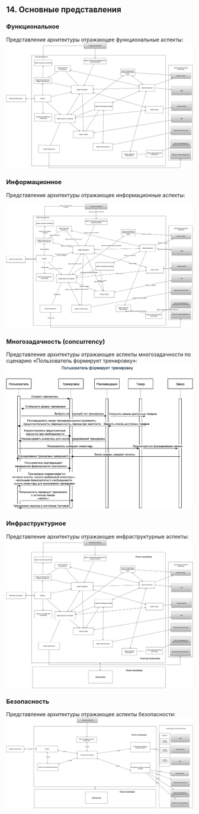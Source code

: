 
## 14. Основные представления
### Функциональное
Представление архитектуры отражающее функциональные аспекты:\
![Функциональное представение архитектуры](https://github.com/takhauvaa/architecture_course/blob/main/resources/%D0%A4%D1%83%D0%BD%D0%BA%D1%86%D0%B8%D0%BE%D0%BD%D0%B0%D0%BB%D1%8C%D0%BD%D0%BE%D0%B5%20%D0%BF%D1%80%D0%B5%D0%B4%D1%81%D1%82%D0%B0%D0%B2%D0%B5%D0%BD%D0%B8%D0%B5%20%D0%B0%D1%80%D1%85%D0%B8%D1%82%D0%B5%D0%BA%D1%82%D1%83%D1%80%D1%8B.drawio.png "Функциональное представение архитектуры")

###	Информационное
Представление архитектуры отражающее информационные аспекты:

![Информационное представление архитектуры](https://github.com/takhauvaa/architecture_course/blob/main/resources/%D0%98%D0%BD%D1%84%D0%BE%D1%80%D0%BC%D0%B0%D1%86%D0%B8%D0%BE%D0%BD%D0%BD%D0%BE%D0%B5%20%D0%BF%D1%80%D0%B5%D0%B4%D1%81%D1%82%D0%B0%D0%B2%D0%BB%D0%B5%D0%BD%D0%B8%D0%B5%20%D0%B0%D1%80%D1%85%D0%B8%D1%82%D0%B5%D0%BA%D1%82%D1%83%D1%80%D1%8B.drawio.png "Информационное представление архитектуры")

###	Многозадачность (concurrency)
Представление архитектуры отражающее аспекты многозадачности по сценарию «Пользователь формирует тренировку»:\
![Диаграмма последовательности по сценарию](https://github.com/takhauvaa/architecture_course/blob/main/resources/%D0%94%D0%B8%D0%B0%D0%B3%D1%80%D0%B0%D0%BC%D0%BC%D0%B0%20%D0%BF%D0%BE%D1%81%D0%BB%D0%B5%D0%B4%D0%BE%D0%B2%D0%B0%D1%82%D0%B5%D0%BB%D1%8C%D0%BD%D0%BE%D1%81%D1%82%D0%B8%20%D0%BF%D0%BE%20%D1%81%D1%86%D0%B5%D0%BD%D0%B0%D1%80%D0%B8%D1%8E.drawio.png "Диаграмма последовательности по сценарию")

###	Инфраструктурное
Представление архитектуры отражающее инфраструктурные аспекты:\
![Инфраструктурное представение архитектуры](https://github.com/takhauvaa/architecture_course/blob/main/resources/%D0%98%D0%BD%D1%84%D1%80%D0%B0%D1%81%D1%82%D1%80%D1%83%D0%BA%D1%82%D1%83%D1%80%D0%BD%D0%BE%D0%B5%20%D0%BF%D1%80%D0%B5%D0%B4%D1%81%D1%82%D0%B0%D0%B2%D0%B5%D0%BD%D0%B8%D0%B5%20%D0%B0%D1%80%D1%85%D0%B8%D1%82%D0%B5%D0%BA%D1%82%D1%83%D1%80%D1%8B.drawio.png "Инфраструктурное представение архитектуры")

###	Безопасность
Представление архитектуры отражающее аспекты безопасности:\
![Представение безопасности в архитектуры](https://github.com/takhauvaa/architecture_course/blob/main/resources/%D0%9F%D1%80%D0%B5%D0%B4%D1%81%D1%82%D0%B0%D0%B2%D0%B5%D0%BD%D0%B8%D0%B5%20%D0%B1%D0%B5%D0%B7%D0%BE%D0%BF%D0%B0%D1%81%D0%BD%D0%BE%D1%81%D1%82%D0%B8%20%D0%B2%20%D0%B0%D1%80%D1%85%D0%B8%D1%82%D0%B5%D0%BA%D1%82%D1%83%D1%80%D1%8B.drawio.png "Представение безопасности в архитектуры")